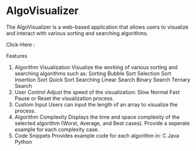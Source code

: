 # AlgoVisualizer
The AlgoVisualizer is a web-based application that allows users to visualize and interact with various sorting and searching algorithms.

Click-Here : 

Features
1. Algorithm Visualization
Visualize the working of various sorting and searching algorithms such as:
Sorting
Bubble Sort
Selection Sort
Insertion Sort
Quick Sort
Searching
Linear Search
Binary Search
Ternary Search
2. User Control
Adjust the speed of the visualization:
Slow
Normal
Fast
Pause or Reset the visualization process.
3. Custom Input
Users can input the length of an array to visualize the process.
4. Algorithm Complexity
Displays the time and space complexity of the selected algorithm (Worst, Average, and Best cases).
Provide a seperate example for each complexity case.
5. Code Snippets
Provides example code for each algorithm in:
C
Java
Python
